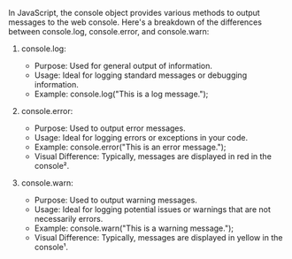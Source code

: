 In JavaScript, the console object provides various methods to output messages to the web console. Here's a breakdown of the differences between console.log, console.error, and console.warn:

1. console.log:
   - Purpose: Used for general output of information.
   - Usage: Ideal for logging standard messages or debugging information.
   - Example: console.log("This is a log message.");

2. console.error:
   - Purpose: Used to output error messages.
   - Usage: Ideal for logging errors or exceptions in your code.
   - Example: console.error("This is an error message.");
   - Visual Difference: Typically, messages are displayed in red in the console².

3. console.warn:
   - Purpose: Used to output warning messages.
   - Usage: Ideal for logging potential issues or warnings that are not necessarily errors.
   - Example: console.warn("This is a warning message.");
   - Visual Difference: Typically, messages are displayed in yellow in the console¹.



